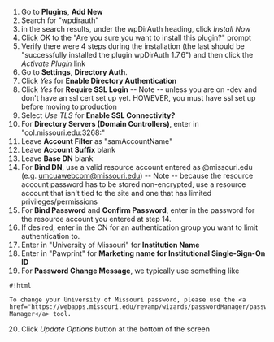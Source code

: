 1. Go to **Plugins**, **Add New**
2. Search for "wpdirauth"
3. in the search results, under the wpDirAuth heading, click *Install Now*
4. Click OK to the "Are you sure you want to install this plugin?" prompt
5. Verify there were 4 steps during the installation (the last should be "successfully installed the plugin wpDirAuth 1.7.6") and then click the *Activate Plugin* link
6. Go to **Settings**, **Directory Auth**.
7. Click *Yes* for **Enable Directory Authentication**
8. Click *Yes* for **Require SSL Login**  -- Note -- unless you are on -dev and don't have an ssl cert set up yet. HOWEVER, you must have ssl set up before moving to production
9. Select *Use TLS* for **Enable SSL Connectivity?**
10. For **Directory Servers (Domain Controllers)**, enter in "col.missouri.edu:3268:"
11. Leave **Account Filter** as "samAccountName"
12. Leave **Account Suffix** blank
13. Leave **Base DN** blank
14. For **Bind DN**, use a valid resource account entered as <resource-account>@missouri.edu (e.g. umcuawebcom@missouri.edu) -- Note -- because the resource account password has to be stored non-encrypted, use a resource account that isn't tied to the site and one that has limited privileges/permissions  
15. For **Bind Password** and **Confirm Password**, enter in the password for the resource account you entered at step 14.
16. If desired, enter in the CN for an authentication group you want to limit authentication to.
17. Enter in "University of Missouri" for **Institution Name**
18. Enter in "Pawprint" for **Marketing name for Institutional Single-Sign-On ID**
19. For **Password Change Message**, we typically use something like 

```
#!html

To change your University of Missouri password, please use the <a href="https://webapps.missouri.edu/revamp/wizards/passwordManager/passwordManager.jsp">Password Manager</a> tool.
```

20. Click *Update Options* button at the bottom of the screen